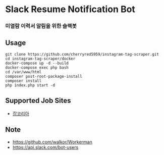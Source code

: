 # Slack Resume Notification Bot

### 미열람 이력서 알림을 위한 슬랙봇

## Usage
```
git clone https://github.com/cherryred5959/instagram-tag-scraper.git
cd instagram-tag-scraper/docker
docker-compose up -d --build
docker-compose exec php bash
cd /var/www/html
composer post-root-package-install
composer install
php index.php start -d
```

## Supported Job Sites 
* [잡코리아](http://www.jobkorea.co.kr)

## Note
* https://github.com/walkor/Workerman
* https://api.slack.com/bot-users
